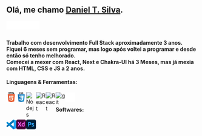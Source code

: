 ## Olá, me chamo <a href="https://github.com/7Silva" target="_blank">Daniel T. Silva</a>.

<a href="https://darkstore.store" target="_blank"><img align="left" alt="darkstore.store" width="22px" src="https://github.com/Aakarsh-B/trying-repos/blob/master/www.svg" /></a>
<a href="https://www.linkedin.com/in/daniel-silva-498620233/" target="_blank"><img align="left" alt="Daniel T. Silva | LinkedIn" width="22px" src="https://github.com/Aakarsh-B/trying-repos/blob/master/linkedin.svg" />
<a href="https://instagram.com/7Silvasz" target="_blank"><img align="left" alt="7Silvasz | Instagram" width="22px" src="https://github.com/Aakarsh-B/trying-repos/blob/master/insta.svg" />
<a href="https://twitter.com/7Silvasz" target="_blank"><img align="left" alt="7Silvasz | Twitter" width="22px" src="https://github.com/Aakarsh-B/trying-repos/blob/master/twitter.svg" /></a>
  
<br />
<br />
  
**Trabalho com desenvolvimento Full Stack aproximadamente 3 anos. <br /> Fiquei 6 meses sem programar, mas logo após voltei a programar e desde então só tenho melhorado. <br />Comecei a mexer com React, Next e Chakra-UI há 3 Meses, mas já mexia com HTML, CSS e JS a 2 anos.**

#### Linguagens & Ferramentas:

<a href="https://www.w3.org/html/" target="_blank"><img align="left" alt="HTML5" width="26px" src="https://raw.githubusercontent.com/github/explore/80688e429a7d4ef2fca1e82350fe8e3517d3494d/topics/html/html.png" /></a>
<a href="https://www.w3schools.com/css/" target="_blank"><img align="left" alt="CSS3" width="26px" src="https://raw.githubusercontent.com/github/explore/80688e429a7d4ef2fca1e82350fe8e3517d3494d/topics/css/css.png" /></a>
<a href="https://nodejs.org" target='_blank'><img align="left" alt="Nodejs" width="26px" src="https://cdn-icons-png.flaticon.com/512/919/919825.png" /></a>
<a href="https://reactjs.org" target="_blank"><img align="left" alt="React" width="26px" src="https://www.vectorlogo.zone/logos/reactjs/reactjs-icon.svg" /></a>
<a href="https://mysql.com/" target="_blank"><img align="left" alt="React" width="26px" src="https://www.vectorlogo.zone/logos/mysql/mysql-icon.svg" /></a>
<a href="https://git-scm.com/" target="_blank"> <img align="left" alt="git" width="26px" src="https://www.vectorlogo.zone/logos/git-scm/git-scm-icon.svg"/></a>
<a href="https://github.com/"><img align="left" alt="GitHub" width="26px" src="https://github.com/Aakarsh-B/trying-repos/blob/master/github.svg" /></a>
<br />
  
#### Softwares:

<a href="https://code.visualstudio.com/" target="_blank"><img align="left" alt="Visual Studio Code" width="26px" src="https://raw.githubusercontent.com/github/explore/80688e429a7d4ef2fca1e82350fe8e3517d3494d/topics/visual-studio-code/visual-studio-code.png" /></a>
<a href="https://www.adobe.com/products/xd.html" target="_blank"> <img align="left" alt="XD" width="26px" src="https://github.com/Aakarsh-B/trying-repos/blob/master/adobexd.png?raw=true"/> </a> 
<a href="https://www.photoshop.com/en" target="_blank"> <img align="left" alt="Photoshop" width="26px" src="https://github.com/Aakarsh-B/trying-repos/blob/master/photoshop.png?raw=true"/> </a>
